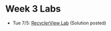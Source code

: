 # Week 3 Labs

- Tue 7/5: [RecyclerView Lab](https://github.com/ga-adi-nyc/RecyclerView-Lab) (Solution posted)

